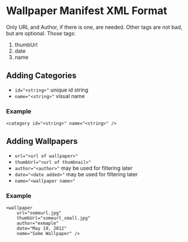 Wallpaper Manifest XML Format
=============================

Only URL and Author, if there is one, are needed. Other tags are not bad, but are optional.
Those tags:
1. thumbUrl
2. date
3. name

Adding Categories
-----------------
* `id="<string>"` unique id string 
* `name="<string>"` visual name 

### Example
	<category id="<string>" name="<string>" />


Adding Wallpapers
-----------------
* `url="<url of wallpaper>"`
* `thumbUrl="<url of thumbnail>"`
* `author="<author>"` may be used for filtering later
* `date="<date added>"` may be used for filtering later
* `name="<wallpaper name>"`

### Example
	<wallpaper 
		url="someurl.jpg"
		thumbUrl="someurl_small.jpg"
		author="exmaple"
		date="May 19, 2012"
		name="Some Wallpaper" />
